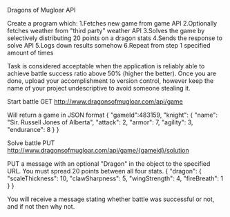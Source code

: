 Dragons of Mugloar API

Create a program which:
1.Fetches new game from game API
2.Optionally fetches weather from "third party" weather API
3.Solves the game by selectively distributing 20 points on a dragon stats
4.Sends the response to solve API
5.Logs down results somehow
6.Repeat from step 1 specified amount of times

Task is considered acceptable when the application is reliably able to achieve battle success ratio above 50% (higher the better). Once you are done, upload your accomplishment to version control, however keep the name of your project undescriptive to avoid someone stealing it. 

Start battle
GET http://www.dragonsofmugloar.com/api/game

Will return a game in JSON format
{
    "gameId":483159,
    "knight": {
        "name": "Sir. Russell Jones of Alberta",
        "attack": 2,
        "armor": 7,
        "agility": 3,
        "endurance": 8
    }
}


Solve battle
PUT http://www.dragonsofmugloar.com/api/game/{gameid}/solution

PUT a message with an optional "Dragon" in the object to the specified URL. You must spread 20 points between all four stats.
{
    "dragon": {
        "scaleThickness": 10,
        "clawSharpness": 5,
        "wingStrength": 4,
        "fireBreath": 1
    }
}


You will receive a message stating whether battle was successful or not, and if not then why not.
